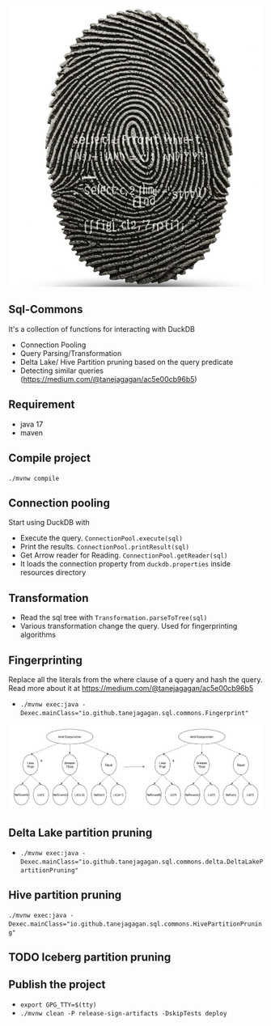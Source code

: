 <img src="doc/image/query-fingerprinting.jpg">

## Sql-Commons
It's a collection of functions for interacting with DuckDB 
- Connection Pooling 
- Query Parsing/Transformation
- Delta Lake/ Hive Partition pruning based on the query predicate
- Detecting similar queries (https://medium.com/@tanejagagan/ac5e00cb96b5)

## Requirement 
- java 17
- maven 

## Compile project
`./mvnw compile`

## Connection pooling

Start using DuckDB with
- Execute the query. `ConnectionPool.execute(sql)`
- Print the results. `ConnectionPool.printResult(sql)`
- Get Arrow reader for Reading. `ConnectionPool.getReader(sql)`
- It loads the connection property from `duckdb.properties` inside resources directory

## Transformation
- Read the sql tree with `Transformation.parseToTree(sql)`
- Various transformation change the query. Used for fingerprinting algorithms 

## Fingerprinting
Replace all the literals from the where clause of a query and hash the query.
Read more about it at https://medium.com/@tanejagagan/ac5e00cb96b5
- `./mvnw exec:java -Dexec.mainClass="io.github.tanejagagan.sql.commons.Fingerprint"`

<img src="doc/image/tree-transformation.png">

## Delta Lake partition pruning
- `./mvnw exec:java -Dexec.mainClass="io.github.tanejagagan.sql.commons.delta.DeltaLakePartitionPruning"`

## Hive partition pruning
`./mvnw exec:java -Dexec.mainClass="io.github.tanejagagan.sql.commons.HivePartitionPruning"`

## TODO Iceberg partition pruning

## Publish the project
- `export GPG_TTY=$(tty)`
- `./mvnw clean -P release-sign-artifacts -DskipTests deploy`
